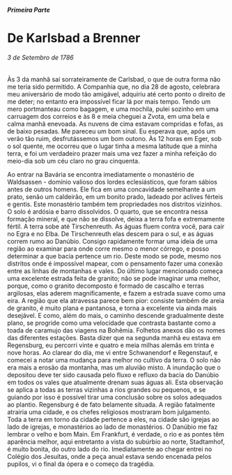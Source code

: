 ##### Primeira Parte

# De Karlsbad a Brenner

###### 3 de Setembro de 1786

Às 3 da manhã saí sorrateiramente de Carlsbad, o que de outra forma não me teria sido permitido. A Companhia que, no dia 28 de agosto, celebrara meu aniversário de modo tão amigável, adquiriu até certo ponto o direito de me deter; no entanto era impossível ficar lá por mais tempo. Tendo um mero portmanteau como bagagem, e uma mochila, pulei sozinho em uma carruagem dos correios e às 8 e meia cheguei a Zvota, em uma bela e calma manhã enevoada. As nuvens de cima estavam compridas e fofas, as de baixo pesadas. Me pareceu um bom sinal. Eu esperava que, após um verão tão ruim, desfrutássemos um bom outono. Às 12 horas em Eger, sob o sol quente, me ocorreu que o lugar tinha a mesma latitude que a minha terra, e foi um verdadeiro prazer mais uma vez fazer a minha refeição do meio-dia sob um céu claro no grau cinquenta.

Ao entrar na Bavária se encontra imediatamente o monastério de Waldsassen - domínio valioso dos lordes eclesiásticos, que foram sábios antes de outros homens. Ele fica em uma concavidade semelhante a um prato, senão um caldeirão, em um bonito prado, ladeado por aclives férteis e gentis. Este monastério também tem propriedades nos distritos vizinhos. O solo é ardósia e barro dissolvidos. O quarto, que se encontra nessa formação mineral, e que não se dissolve, deixa a terra fofa e extremamente fértil. A terra sobe até Tirschenreuth. As águas fluem contra você, para cair no Egra e no Elba. De Tirschenreuth elas descem para o sul, e as águas correm rumo ao Danúbio. Consigo rapidamente formar uma ideia de uma região ao examinar para onde corre mesmo o menor córrego, e posso determinar a que bacia pertence um rio. Deste modo se pode, mesmo nos distritos onde é impossível mapear, com o pensamento fazer uma conexão entre as linhas de montanhas e vales. Do último lugar mencionado começa uma excelente estrada feita de granito; não se pode imaginar uma melhor, porque, como o granito decomposto é formado de cascalho e terras argilosas, elas aderem magnificamente, e fazem a estrada suave como uma eira. A região que ela atravessa parece bem pior: consiste também de areia de granito, é muito plana e pantanosa, e torna a excelente via ainda mais desejável. E como, além do mais, o caminho descende gradualmente deste plano, se progride como uma velocidade que contrasta bastante como a toada de caramujo das viagens na Bohêmia. Folhetos anexos dão os nomes das diferentes estações. Basta dizer que na segunda manhã eu estava em Regensburg, eu percorri vinte e quatro e meia milhas alemãs em trinta e nove horas. Ao clarear do dia, me vi entre Schwanendorf e Regenstauf, e comecei a notar uma mudança para melhor no cultivo da terra. O solo não era mais a erosão da montanha, mas um aluvião misto. A inundação que o depositou deve ter sido causada pelo fluxo e refluxo da bacia do Danúbio em todos os vales que atualmente drenam suas águas ali. Esta observação se aplica a todas as terras vizinhas a rios grandes ou pequenos, e se guiando por isso é possível tirar uma conclusão sobre os solos adequados ao plantio.
Regensburg é de fato belamente situada. A região fatalmente atrairia uma cidade, e os chefes religiosos mostraram bom julgamento. Toda a terra em torno da cidade pertence a eles, na cidade são igrejas ao lado de igrejas, e monastérios ao lado de monastérios. O Danúbio me faz lembrar o velho e bom Main. Em Frankfurt, é verdade, o rio e as pontes têm aparência melhor, aqui entretanto a vista do subúrbio ao norte, Stadtamhof, é muito bonita, do outro lado do rio.
Imediatamente ao chegar entrei no Colégio dos Jesuítas, onde a peça anual estava sendo encenada pelos pupilos, vi o final da ópera e o começo da tragédia.
